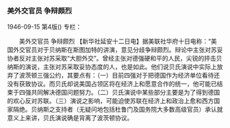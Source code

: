### 美外交官员  争辩颇烈

1946-09-15
第4版()
专栏：

　　美外交官员
    争辩颇烈
    【新华社延安十二日电】据美联社华府十日电称：“美国外交官员对于贝纳斯在斯图加特的讲演，意见分歧争辩颇烈。辩论中主张对苏妥协者反对主张对苏采取“大胆外交”。曾经主张对德强硬和平的人民，尖锐的抨击贝纳斯的演说，主张对苏采取妥协态度的人，也是如此。他们说贝氏演说中实际上放弃了波茨顿三强公约，其要点有：（一）目前四强对于把德国作为经济单位看待还没有获致协议。而贝氏却说美国占领区将在经济上和愿意合作的统一，他可能已结束于四强共同解决德国问题努力。（二）贝氏演说中某些部分主要是为了得到德国的欢心反对苏联。（三）演说之影响，可能迫使苏联在经济上和政治上愈和西方国家隔绝。贝纳斯之支持者（无疑问地包括杜鲁门及国务院大多数高级官员）承认就意义上来讲，贝氏演说确是背离了波茨顿协议。

